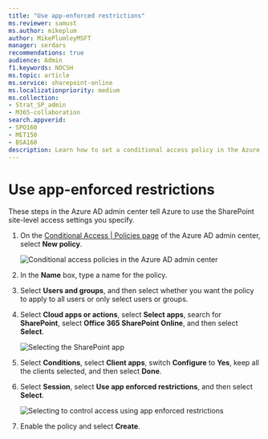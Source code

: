 ```yaml
---
title: "Use app-enforced restrictions"
ms.reviewer: samust
ms.author: mikeplum
author: MikePlumleyMSFT
manager: serdars
recommendations: true
audience: Admin
f1.keywords: NOCSH
ms.topic: article
ms.service: sharepoint-online
ms.localizationpriority: medium
ms.collection:  
- Strat_SP_admin
- M365-collaboration
search.appverid:
- SPO160
- MET150
- BSA160
description: Learn how to set a conditional access policy in the Azure AD admin center to use app-enforced restrictions in SharePoint.
---
```


# Use app-enforced restrictions

These steps in the Azure AD admin center tell Azure to use the SharePoint site-level access settings you specify.
  
1. On the [Conditional Access | Policies page](https://aad.portal.azure.com/#blade/Microsoft_AAD_IAM/ConditionalAccessBlade/Policies) of the Azure AD admin center, select **New policy**.

    ![Conditional access policies in the Azure AD admin center](media/azure-ca-new-policy.png)

2. In the **Name** box, type a name for the policy.

3. Select **Users and groups**, and then select whether you want the policy to apply to all users or only select users or groups.

4. Select **Cloud apps or actions**, select **Select apps**, search for **SharePoint**, select **Office 365 SharePoint Online**, and then select **Select**.

    ![Selecting the SharePoint app](media/azure-ca-policy-cloud-app.png)

5. Select **Conditions**, select **Client apps**, switch **Configure** to **Yes**, keep all the clients selected, and then select **Done**.

6. Select **Session**, select **Use app enforced restrictions**, and then select **Select**. 

    ![Selecting to control access using app enforced restrictions](media/azure-ca-policy-session.png)

7. Enable the policy and select **Create**.
